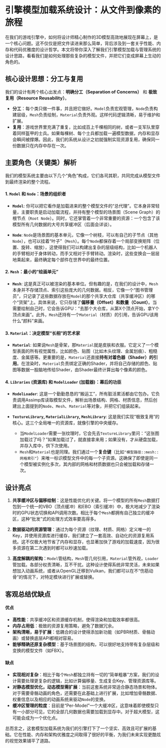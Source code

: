 # 引擎模型加载系统设计：从文件到像素的旅程

在我们的游戏引擎中，如何将设计师精心制作的3D模型高效地展现在屏幕上，是一个核心问题。这不仅仅是把文件读进来那么简单，背后涉及到一套关乎性能、内存和代码优雅度的设计哲学。本文将带你深入了解我们引擎模型加载与管理系统的设计思路，看看我们是如何处理那些复杂的模型文件，并把它们变成屏幕上生动的角色的。

## 核心设计思想：分工与复用

我们的设计有两个核心出发点：**明确分工（Separation of Concerns）** 和 **极致复用（Resource Reusability）**。

- **分工**：每个类只做一件事，并且把它做好。`Model`负责宏观管理，`Node`负责构建层级，`Mesh`负责绘制，`Material`负责外观。这样代码逻辑清晰，易于维护和扩展。
- **复用**：游戏世界里充满了重复，比如成百上千棵相同的树，或者一支军队里穿着同样盔甲的士兵。如果每棵树、每个士兵都加载一遍模型数据，内存和显存会瞬间被撑爆。因此，我们的系统从设计之初就强制实现资源复用，确保同一份数据只在内存中存在一次。

## 主要角色（关键类）解析

我们的模型系统主要由以下几个“角色”构成，它们各司其职，共同完成从模型文件到最终渲染的整个流程。

#### 1. `Model` 和 `Node`：场景的组织者

- **`Model`**: 你可以把它看作是加载进来的整个模型文件的“总代理”。它本身非常轻量，主要职责是启动加载流程，并持有整个模型的场景图（Scene Graph）的根节点（`Root Node`）。同时，它还掌管着一个非常重要的资源：一个包含了该模型所有几何数据的大号共享缓冲区（后面会详谈）。

- **`Node`**: `Node`是场景图的基本单元，它像一个树枝，可以有自己的子节点（其他`Node`），也可以挂着“叶子”（`Mesh`）。每个`Node`都保存着一个局部变换矩阵（位置、旋转、缩放），这使得我们可以构建出复杂的层级结构，比如一个机器人的手臂相对于身体转动，而手又相对于手臂转动。渲染时，这些变换会一层层地乘起来，最终确定每个部件在世界中的最终位置。

#### 2. `Mesh`：最小的“绘画单元”

- **`Mesh`**: 这是真正可以被渲染的基本单位。但有趣的是，在我们的设计中，`Mesh`本身并不存储顶点、索引这些庞大的几何数据。相反，它像一个“图书管理员”，只记录了这些数据存放在`Model`的那个共享大仓库（共享缓冲区）的哪个“货架”上。具体来说，它只存储了**偏移量（Offset）**和**数量（Count）**。当需要绘制自己时，它会告诉GPU：“去那个大仓库，从第X个顶点开始，拿Y个顶点来画”。此外，`Mesh`还持有一个`Material`（材质）的引用，告诉GPU该用什么“颜料”来画。

#### 3. `Material`：决定模型“长相”的艺术家

- **`Material`**: 如果说`Mesh`是骨架，那`Material`就是皮肤和衣服。它定义了一个模型表面的所有视觉属性，比如颜色、贴图（比如木头纹理、金属划痕）、粗糙度、金属感等。更重要的是，`Material`还直接**持有对着色器（Shader）的引用**。在渲染时，`Material`负责绑定正确的Shader，并将自己存储的颜色、贴图等数据一股脑地传给Shader，由Shader最终计算出每个像素的颜色。

#### 4. `Libraries` (资源库) 和 `ModelLoader` (加载器)：幕后的功臣

- **`ModelLoader`**: 这是一个勤勤恳恳的“搬运工”，所有脏活累活都由它包办。它负责调用Assimp库读取模型文件，解析出场景结构、网格、材质信息，然后创建出上面提到的`Node`、`Mesh`、`Material`等对象，并把它们组装起来。

- **`TextureLibrary`, `MaterialLibrary`, `MeshLibrary`**: 这是我们实现“极致复用”的核心。这三个全局唯一的资源库，就像引擎的中央缓存。
    - 当`ModelLoader`需要一张纹理时，它会先去`TextureLibrary`里问：“这张图加载过了吗？”如果加载过了，就直接拿来用；如果没有，才从硬盘加载，并存入库中，供下次使用。
    - `Mesh`和`Material`也是同理。我们通过一个**复合键**（比如`"模型路径::mesh::网格索引"`）来唯一标识模型文件中的每一个子资源。这确保了即使是同一个模型被实例化多次，其内部的网格和材质数据也只会被加载和存储一次。

## 设计亮点

1.  **共享缓冲区与偏移绘制**：这是性能优化的关键。将一个模型的所有`Mesh`数据打包到一个统一的VBO（顶点缓冲）和EBO（索引缓冲）中，极大地减少了渲染时的GPU状态切换和API调用次数。相比于每个`Mesh`都拥有自己独立的缓冲区，这种“批发”式的处理方式效率要高得多。

2.  **数据驱动的资源管理**：通过为每个资源（纹理、材质、网格）定义唯一的Key，并使用资源库进行缓存，我们建立了一套高效、自动化的资源复用系统。这不仅极大地节省了内存和显存，也显著加快了游戏的加载速度，因为很多资源在第二次遇到时都可以秒速加载。

3.  **高度解耦的架构**：`Model`管结构，`Mesh`管几何引用，`Material`管外观，`Loader`管加载。各部分权责清晰，互不干扰。这种设计使得系统非常灵活，未来如果想加入动画系统，或者从OpenGL迁移到Vulkan，我们都可以在不“伤筋动骨”的情况下，对特定模块进行扩展或替换。

## 客观总结优缺点

#### 优点

- **高性能**：共享缓冲区和资源缓存机制，使得渲染和加载效率都很高。
- **内存占用低**：极致的资源复用策略，避免了数据冗余。
- **架构清晰，易于扩展**：低耦合的设计使得添加新功能（如PBR材质、骨骼动画）或替换底层API都相对容易。
- **能够精确还原复杂模型**：基于场景图的结构，可以很好地支持带有复杂层级和变换的模型文件（如FBX）。

#### 缺点

- **实现相对复杂**：相比于每个`Mesh`都独立持有一切的“简单粗暴”方案，我们的设计需要处理更复杂的逻辑，比如计算偏移量、生成复合Key、管理资源库等。
- **对静态模型优化，动态模型需扩展**：当前这套系统非常适合静态场景和物体。对于需要骨骼动画的角色，还需要在此基础上进行扩展，比如增加骨骼数据、权重信息以及相应的动画系统来驱动`Node`的变换。
- **缓冲区管理的粒度**：目前是“Per-Model”一个大缓冲区，这意味着即使模型只有一小部分可见，它的全部几何数据也需要加载到显存中。对于超大模型，这可能会成为一个优化点。

总而言之，这套模型加载系统为我们的引擎打下了一个坚实、高效且可扩展的基础。它在性能、内存和架构优雅度之间取得了很好的平衡，为我们未来实现更酷炫的视觉效果铺平了道路。
